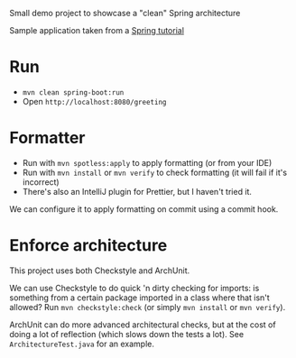 Small demo project to showcase a "clean" Spring architecture

Sample application taken from a [Spring tutorial](https://spring.io/guides/gs/rest-service/)

# Run

* `mvn clean spring-boot:run`
* Open `http://localhost:8080/greeting`

# Formatter

* Run with `mvn spotless:apply` to apply formatting (or from your IDE)
* Run with `mvn install` or `mvn verify` to check formatting (it will fail if it's incorrect)
* There's also an IntelliJ plugin for Prettier, but I haven't tried it.

We can configure it to apply formatting on commit using a commit hook.

# Enforce architecture

This project uses both Checkstyle and ArchUnit.

We can use Checkstyle to do quick 'n dirty checking for imports: is something from a certain package imported in a class where that isn't allowed? Run `mvn checkstyle:check` (or simply `mvn install` or `mvn verify`).

ArchUnit can do more advanced architectural checks, but at the cost of doing a lot of reflection (which slows down the tests a lot). See `ArchitectureTest.java` for an example.
